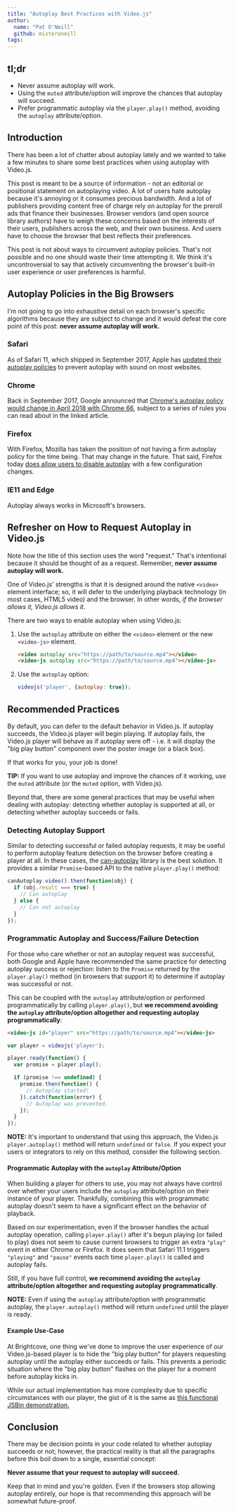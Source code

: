 ```yaml
---
title: "Autoplay Best Practices with Video.js"
author:
  name: "Pat O'Neill"
  github: misteroneill
tags:
---
```


## tl;dr
* Never assume autoplay will work.
* Using the `muted` attribute/option will improve the chances that autoplay will succeed.
* Prefer programmatic autoplay via the `player.play()` method, avoiding the `autoplay` attribute/option.

## Introduction
There has been a lot of chatter about autoplay lately and we wanted to take a few minutes to share some best practices when using autoplay with Video.js.

This post is meant to be a source of information - not an editorial or positional statement on autoplaying video. A lot of users hate autoplay because it's annoying or it consumes precious bandwidth. And a lot of publishers providing content free of charge rely on autoplay for the preroll ads that finance their businesses. Browser vendors (and open source library authors) have to weigh these concerns based on the interests of their users, publishers across the web, and their own business. And users have to choose the browser that best reflects their preferences.

This post is not about ways to circumvent autoplay policies. That's not possible and no one should waste their time attempting it. We think it's uncontroversial to say that actively circumventing the browser's built-in user experience or user preferences is harmful.

## Autoplay Policies in the Big Browsers
I'm not going to go into exhaustive detail on each browser's specific algorithms because they are subject to change and it would defeat the core point of this post: **never assume autoplay will work.**

### Safari
As of Safari 11, which shipped in September 2017, Apple has [updated their autoplay policies](https://webkit.org/blog/7734/auto-play-policy-changes-for-macos/) to prevent autoplay with sound on most websites.

### Chrome
Back in September 2017, Google announced that [Chrome's autoplay policy would change in April 2018 with Chrome 66](https://developers.google.com/web/updates/2017/09/autoplay-policy-changes), subject to a series of rules you can read about in the linked article.

### Firefox
With Firefox, Mozilla has taken the position of not having a firm autoplay policy for the time being. That may change in the future. That said, Firefox today [does allow users to disable autoplay](https://support.mozilla.org/en-US/questions/1150702) with a few configuration changes.

### IE11 and Edge
Autoplay always works in Microsoft's browsers.

## Refresher on How to Request Autoplay in Video.js
Note how the title of this section uses the word "request." That's intentional because it should be thought of as a request. Remember, **never assume autoplay will work.**

One of Video.js' strengths is that it is designed around the native `<video>` element interface; so, it will defer to the underlying playback technology (in most cases, HTML5 video) and the browser. In other words, _if the browser allows it, Video.js allows it_.

There are two ways to enable autoplay when using Video.js:

1. Use the `autoplay` attribute on either the `<video>` element or the new `<video-js>` element.
   
   ```html
   <video autoplay src="https://path/to/source.mp4"></video>
   <video-js autoplay src="https://path/to/source.mp4"></video-js>
   ```

1. Use the `autoplay` option:

   ```js
   videojs('player', {autoplay: true});
   ```

## Recommended Practices
By default, you can defer to the default behavior in Video.js. If autoplay succeeds, the Video.js player will begin playing. If autoplay fails, the Video.js player will behave as if autoplay were off - i.e. it will display the "big play button" component over the poster image (or a black box).

If that works for you, your job is done!

**TIP:** If you want to use autoplay and improve the chances of it working, use the `muted` attribute (or the `muted` option, with Video.js).

Beyond that, there are some general practices that may be useful when dealing with autoplay: detecting whether autoplay is supported at all, or detecting whether autoplay succeeds or fails.

### Detecting Autoplay Support
Similar to detecting successful or failed autoplay requests, it may be useful to perform autoplay feature detection on the browser before creating a player at all. In these cases, the [can-autoplay](https://github.com/video-dev/can-autoplay) library is the best solution. It provides a similar `Promise`-based API to the native `player.play()` method:

```js
canAutoplay.video().then(function(obj) {
  if (obj.result === true) {
    // Can autoplay
  } else {
    // Can not autoplay
  }
});
```

### Programmatic Autoplay and Success/Failure Detection
For those who care whether or not an autoplay request was successful, both Google and Apple have recommended the same practice for detecting autoplay success or rejection: listen to the `Promise` returned by the `player.play()` method (in browsers that support it) to determine if autoplay was successful or not.

This can be coupled with the `autoplay` attribute/option or performed programmatically by calling `player.play()`, but **we recommend avoiding the `autoplay` attribute/option altogether and requesting autoplay programmatically**:

```html
<video-js id="player" src="https://path/to/source.mp4"></video-js>
```

```js
var player = videojs('player');

player.ready(function() {
  var promise = player.play();

  if (promise !== undefined) {
    promise.then(function() {
      // Autoplay started!
    }).catch(function(error) {
      // Autoplay was prevented.
    });
  }
});
```

**NOTE:** It's important to understand that using this approach, the Video.js `player.autoplay()` method will return `undefined` or `false`. If you expect your users or integrators to rely on this method, consider the following section.

#### Programmatic Autoplay with the `autoplay` Attribute/Option
When building a player for others to use, you may not always have control over whether your users include the `autoplay` attribute/option on their instance of your player. Thankfully, combining this with programmatic autoplay doesn't seem to have a significant effect on the behavior of playback.

Based on our experimentation, even if the browser handles the actual autoplay operation, calling `player.play()` after it's begun playing (or failed to play) does not seem to cause current browsers to trigger an extra `"play"` event in either Chrome or Firefox. It does seem that Safari 11.1 triggers `"playing"` and `"pause"` events each time `player.play()` is called and autoplay fails.

Still, if you have full control, **we recommend avoiding the `autoplay` attribute/option altogether and requesting autoplay programmatically**.

**NOTE:** Even if using the `autoplay` attribute/option *with* programmatic autoplay, the `player.autoplay()` method will return `undefined` until the player is ready.

#### Example Use-Case
At Brightcove, one thing we've done to improve the user experience of our Video.js-based player is to hide the "big play button" for players requesting autoplay until the autoplay either succeeds or fails. This prevents a periodic situation where the "big play button" flashes on the player for a moment before autoplay kicks in.

While our actual implementation has more complexity due to specific circumstances with our player, the gist of it is the same as [this functional JSBin demonstration.](https://jsbin.com/quqodek/edit?html,js,output)

## Conclusion
There may be decision points in your code related to whether autoplay succeeds or not; however, the practical reality is that all the paragraphs before this boil down to a single, essential concept:

**Never assume that your request to autoplay will succeed.**

Keep that in mind and you're golden. Even if the browsers stop allowing autoplay entirely, our hope is that recommending this approach will be somewhat future-proof.
